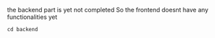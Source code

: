 the backend part is yet not completed So the frontend doesnt have any functionalities yet 


```
cd backend
```

